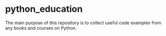 # python_education
The main purpose of this repository is to collect useful code examples from any books and courses on Python.
